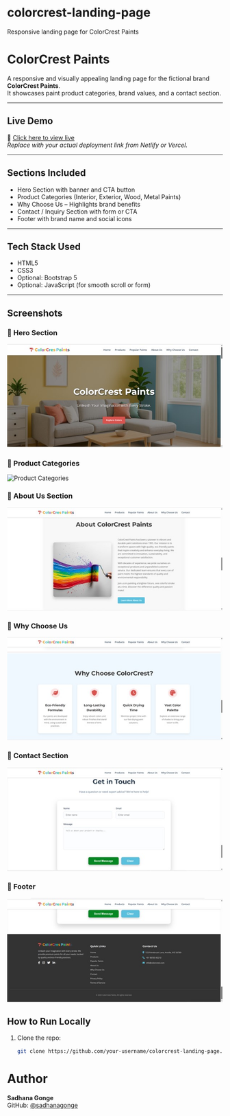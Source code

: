 # colorcrest-landing-page
Responsive landing page for ColorCrest Paints

# ColorCrest Paints 

A responsive and visually appealing landing page for the fictional brand **ColorCrest Paints**.  
It showcases paint product categories, brand values, and a contact section.

---

##  Live Demo

🔗 [Click here to view live](https://your-netlify-link.netlify.app)  
_Replace with your actual deployment link from Netlify or Vercel._

---

##  Sections Included

-  Hero Section with banner and CTA button
-  Product Categories (Interior, Exterior, Wood, Metal Paints)
-  Why Choose Us – Highlights brand benefits
-  Contact / Inquiry Section with form or CTA
-  Footer with brand name and social icons

---

##  Tech Stack Used

- HTML5
- CSS3
- Optional: Bootstrap 5
- Optional: JavaScript (for smooth scroll or form)

---
##  Screenshots

### 🔹 Hero Section
![Hero Section](images/home.jpg)

### 🔹 Product Categories
![Product Categories](images/popularpaints.jpg)

### 🔹 About Us Section
![About Us](images/aboutus.jpg)

### 🔹 Why Choose Us
![Why Choose Us](images/whychoose.jpg)

### 🔹 Contact Section
![Contact Section](images/contact.jpg)

### 🔹 Footer
![Footer](images/footer.jpg)

##  How to Run Locally

1. Clone the repo:
   ```bash
   git clone https://github.com/your-username/colorcrest-landing-page.git

# Author

**Sadhana Gonge**  
GitHub: [@sadhanagonge](https://github.com/sadhana79)

